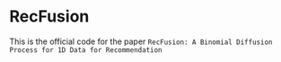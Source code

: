 # RecFusion

This is the official code for the paper `RecFusion: A Binomial Diffusion Process for 1D Data
for Recommendation`
